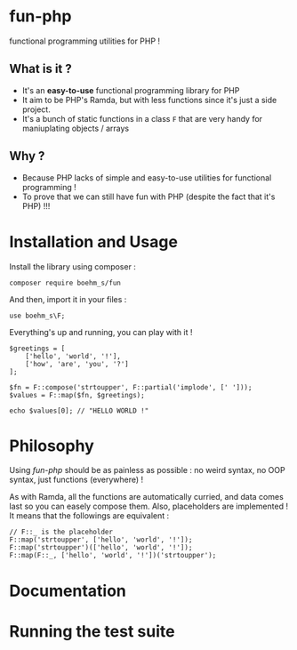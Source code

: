 # fun-php

functional programming utilities for PHP !

## What is it ? 

- It's an **easy-to-use** functional programming library for PHP
- It aim to be PHP's Ramda, but with less functions since it's just a side project.
- It's a bunch of static functions in a class `F` that are very handy for maniuplating objects / arrays

## Why ? 

- Because PHP lacks of simple and easy-to-use utilities for functional programming !
- To prove that we can still have fun with PHP (despite the fact that it's PHP) !!!

# Installation and Usage

Install the library using composer : 

```
composer require boehm_s/fun
```

And then, import it in your files :

```
use boehm_s\F;
```

Everything's up and running, you can play with it !

```
$greetings = [
    ['hello', 'world', '!'],
    ['how', 'are', 'you', '?']
];

$fn = F::compose('strtoupper', F::partial('implode', [' ']));
$values = F::map($fn, $greetings);

echo $values[0]; // "HELLO WORLD !"
```

# Philosophy

Using *fun-php* should be as painless as possible : no weird syntax, no OOP syntax, just functions (everywhere) !

As with Ramda, all the functions are automatically curried, and data comes last so you can easely compose them. Also, placeholders are implemented !
It means that the followings are equivalent : 

```
// F::_ is the placeholder
F::map('strtoupper', ['hello', 'world', '!']);
F::map('strtoupper')(['hello', 'world', '!']);
F::map(F::_, ['hello', 'world', '!'])('strtoupper');
```

# Documentation

# Running the test suite
